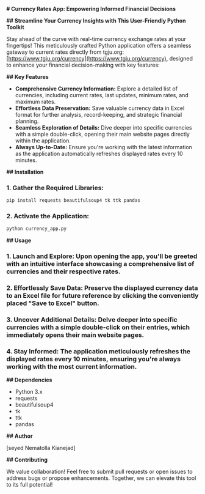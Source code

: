  **# Currency Rates App: Empowering Informed Financial Decisions**

**## Streamline Your Currency Insights with This User-Friendly Python Toolkit**

Stay ahead of the curve with real-time currency exchange rates at your fingertips! This meticulously crafted Python application offers a seamless gateway to current rates directly from tgju.org: [https://www.tgju.org/currency](https://www.tgju.org/currency), designed to enhance your financial decision-making with key features:

**## Key Features**

- **Comprehensive Currency Information:** Explore a detailed list of currencies, including current rates, last updates, minimum rates, and maximum rates.
- **Effortless Data Preservation:** Save valuable currency data in Excel format for further analysis, record-keeping, and strategic financial planning.
- **Seamless Exploration of Details:** Dive deeper into specific currencies with a simple double-click, opening their main website pages directly within the application.
- **Always Up-to-Date:** Ensure you're working with the latest information as the application automatically refreshes displayed rates every 10 minutes.

**## Installation**

### 1. Gather the Required Libraries:

```bash
pip install requests beautifulsoup4 tk ttk pandas
```

### 2. Activate the Application:

```bash
python currency_app.py
```

**## Usage**

### 1. Launch and Explore: Upon opening the app, you'll be greeted with an intuitive interface showcasing a comprehensive list of currencies and their respective rates.

### 2. Effortlessly Save Data: Preserve the displayed currency data to an Excel file for future reference by clicking the conveniently placed "Save to Excel" button.

### 3. Uncover Additional Details: Delve deeper into specific currencies with a simple double-click on their entries, which immediately opens their main website pages.

### 4. Stay Informed: The application meticulously refreshes the displayed rates every 10 minutes, ensuring you're always working with the most current information.

**## Dependencies**

- Python 3.x
- requests
- beautifulsoup4
- tk
- ttk
- pandas

**## Author**

[seyed Nematolla Kianejad]


**## Contributing**

We value collaboration! Feel free to submit pull requests or open issues to address bugs or propose enhancements. Together, we can elevate this tool to its full potential!
